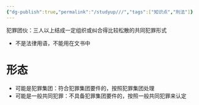 ```yaml
---
{"dg-publish":true,"permalink":"/studyup///","tags":["知识点","刑法"]}
---
```


犯罪团伙：三人以上结成一定组织或纠合得比较松散的共同犯罪形式
- 不是法律用语，不能用在文书中
# 形态
- 可能是犯罪集团：符合犯罪集团要件的，按照犯罪集团处理
- 可能是一般共同犯罪：不具备犯罪集团要件的，按照一般共同犯罪来认定